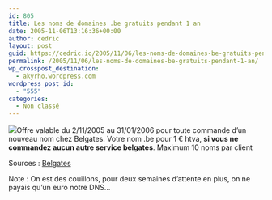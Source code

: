 ```yaml
---
id: 805
title: Les noms de domaines .be gratuits pendant 1 an
date: 2005-11-06T13:16:36+00:00
author: cedric
layout: post
guid: https://cedric.io/2005/11/06/les-noms-de-domaines-be-gratuits-pendant-1-an.html
permalink: /2005/11/06/les-noms-de-domaines-be-gratuits-pendant-1-an/
wp_crosspost_destination:
  - akyrho.wordpress.com
wordpress_post_id:
  - "555"
categories:
  - Non classé
---
```

![](./images/be.gif)Offre valable du 2/11/2005 au 31/01/2006 pour toute commande d’un nouveau nom chez Belgates. Votre nom .be pour 1 € htva, **si vous ne commandez aucun autre service belgates**. Maximum 10 noms par client

Sources : [Belgates](http://www.belgates.be)

Note : On est des couillons, pour deux semaines d’attente en plus, on ne payais qu’un euro notre DNS…